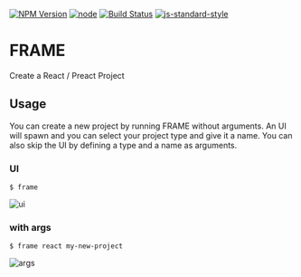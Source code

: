 [![NPM Version](https://img.shields.io/npm/v/frame-cli.svg?style=flat-square)](https://www.npmjs.com/package/frame-cli)
[![node](https://img.shields.io/node/v/frame-cli.svg?style=flat-square)](https://www.npmjs.com/package/frame-cli)
[![Build Status](https://img.shields.io/travis/ntwcklng/frame.svg?branch=master&style=flat-square)](https://travis-ci.org/ntwcklng/frame)
[![js-standard-style](https://img.shields.io/badge/code%20style-standard-brightgreen.svg?style=flat-square)](http://standardjs.com/)

# FRAME
Create a React / Preact Project

## Usage

You can create a new project by running FRAME without arguments. An UI will spawn and you can select your project type and give it a name.
You can also skip the UI by defining a type and a name as arguments.

### UI
`$ frame`

![ui](https://cloud.githubusercontent.com/assets/8714775/21520463/be3789b8-ccf4-11e6-94bf-549db772c979.gif)

### with args
`$ frame react my-new-project`

![args](https://cloud.githubusercontent.com/assets/8714775/21520459/b6a2539a-ccf4-11e6-8e9c-4a6785fd9085.gif)
